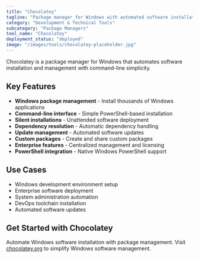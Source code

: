 ```yaml
---
title: "Chocolatey"
tagline: "Package manager for Windows with automated software installation"
category: "Development & Technical Tools"
subcategory: "Package Managers"
tool_name: "Chocolatey"
deployment_status: "deployed"
image: "/images/tools/chocolatey-placeholder.jpg"
---
```

Chocolatey is a package manager for Windows that automates software installation and management with command-line simplicity.

## Key Features

- **Windows package management** - Install thousands of Windows applications
- **Command-line interface** - Simple PowerShell-based installation
- **Silent installations** - Unattended software deployment
- **Dependency resolution** - Automatic dependency handling
- **Update management** - Automated software updates
- **Custom packages** - Create and share custom packages
- **Enterprise features** - Centralized management and licensing
- **PowerShell integration** - Native Windows PowerShell support

## Use Cases

- Windows development environment setup
- Enterprise software deployment
- System administration automation
- DevOps toolchain installation
- Automated software updates

## Get Started with Chocolatey

Automate Windows software installation with package management. Visit [chocolatey.org](https://chocolatey.org) to simplify Windows software management.